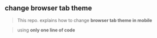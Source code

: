 ## change browser tab theme
> This repo. explains how to change **browser tab theme in mobile**

> using **only one line of code**
